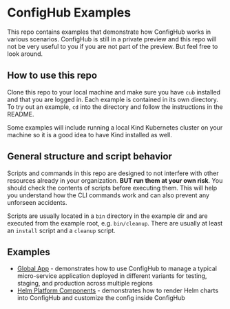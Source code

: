 # ConfigHub Examples

This repo contains examples that demonstrate how ConfigHub works in various scenarios. ConfigHub is still in a private preview and this repo will not be very useful to you if you are not part of the preview. But feel free to look around.

## How to use this repo

Clone this repo to your local machine and make sure you have `cub` installed and that you are logged in. Each example is contained in its own directory. To try out an example, `cd` into the directory and follow the instructions in the README.

Some examples will include running a local Kind Kubernetes cluster on your machine so it is a good idea to have Kind installed as well.

## General structure and script behavior

Scripts and commands in this repo are designed to not interfere with other resources already in your organization. **BUT run them at your own risk**. You should check the contents of scripts before executing them. This will help you understand how the CLI commands work and can also prevent any unforseen accidents.

Scripts are usually located in a `bin` directory in the example dir and are executed from the example root, e.g. `bin/cleanup`. There are usually at least an `install` script and a `cleanup` script.

## Examples

* [Global App](global-app/README.md) - demonstrates how to use ConfigHub to manage a typical micro-service application deployed in different variants for testing, staging, and production across multiple regions
* [Helm Platform Components](helm-platform-components/README.md) - demonstrates how to render Helm charts into ConfigHub and customize the config inside ConfigHub
